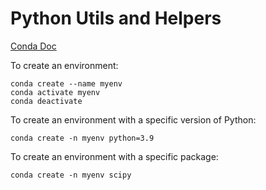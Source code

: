 # Python Utils and Helpers

[Conda Doc](https://conda.io/projects/conda/en/latest/user-guide/tasks/manage-environments.html)

To create an environment:
```
conda create --name myenv
conda activate myenv
conda deactivate
```
To create an environment with a specific version of Python:
```
conda create -n myenv python=3.9
```
To create an environment with a specific package:
```
conda create -n myenv scipy
```